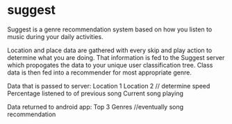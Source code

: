 suggest
=======

Suggest is a genre recommendation system based on how you listen to music during your daily activities.

Location and place data are gathered with every skip and play action to determine what you are doing. That information
is fed to the Suggest server which propogates the data to your unique user classification tree. Class data is then fed
into a recommender for most appropriate genre.

Data that is passed to server:
Location 1
Location 2 // determine speed
Percentage listened to of previous song
Current song playing

Data returned to android app:
Top 3 Genres //eventually song recommendation
